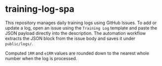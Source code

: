 # training-log-spa

This repository manages daily training logs using GitHub Issues. To add or update a log, open an issue using the `Training Log` template and paste the JSON payload directly into the description. The automation workflow extracts the JSON block from the issue body and saves it under `public/logs/`.

Computed `1RM` and `e1RM` values are rounded down to the nearest whole number when the log is processed.


